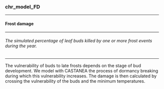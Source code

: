 ### chr_model_FD



------
#### Frost damage



------
###### The simulated percentage of leaf buds killed by one or more frost events during the year.



------
The vulnerability of buds to late frosts depends on the stage of bud development. We model with CASTANEA the process of dormancy breaking during which this vulnerability increases. The damage is then calculated by crossing the vulnerability of the buds and the minimum temperatures.